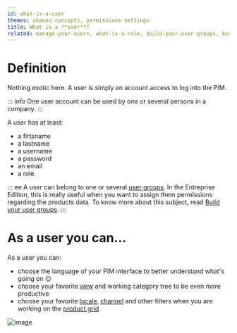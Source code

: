 ```yaml
---
id: what-is-a-user
themes: akeneo-concepts, permissions-settings
title: What is a **user**?
related: manage-your-users, what-is-a-role, build-your-user-groups, build-your-user-roles
---
```


# Definition
Nothing exotic here. A user is simply an account access to log into the PIM.

::: info
One user account can be used by one or several persons in a company.
:::

A user has at least:
 - a firtsname
 - a lastname
 - a username
 - a password
 - an email
 - a role.

::: ee
A user can belong to one or several [user groups](/articles/what-is-a-user-group.html). In the Entreprise Edition, this is really useful when you want to assign them permissions regarding the products data. To know more about this subject, read [Build your user groups](/articles/build-your-user-groups.html).
:::

# As a user you can...

As a user you can:
 - choose the language of your PIM interface to better understand what's going on :wink: 
 - choose your favorite [view](/articles/manage-your-views.html) and working category tree to be even more productive
 - choose your favorite [locale](/articles/what-is-a-locale.html), [channel](/articles/what-is-a-channel.html) and other filters when you are working on the [product grid](/articles/products-grid.html)

![image](../img/dummy.png)
